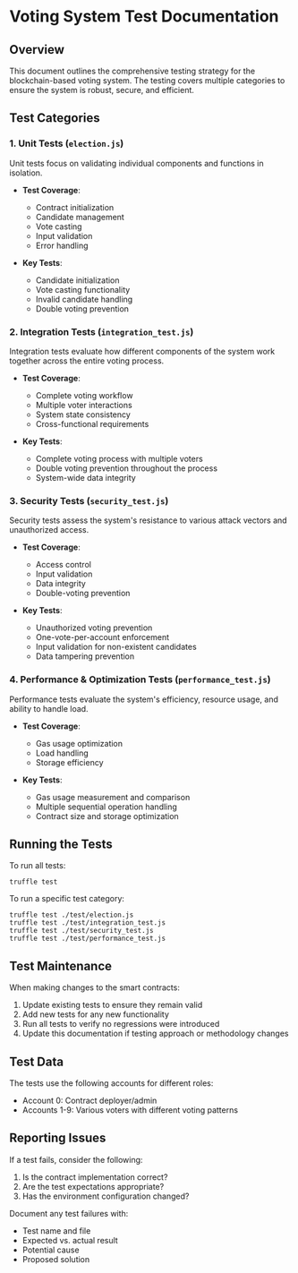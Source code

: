 # Voting System Test Documentation

## Overview
This document outlines the comprehensive testing strategy for the blockchain-based voting system. The testing covers multiple categories to ensure the system is robust, secure, and efficient.

## Test Categories

### 1. Unit Tests (`election.js`)
Unit tests focus on validating individual components and functions in isolation.

* **Test Coverage**:
  - Contract initialization
  - Candidate management
  - Vote casting
  - Input validation
  - Error handling

* **Key Tests**:
  - Candidate initialization
  - Vote casting functionality
  - Invalid candidate handling
  - Double voting prevention

### 2. Integration Tests (`integration_test.js`)
Integration tests evaluate how different components of the system work together across the entire voting process.

* **Test Coverage**:
  - Complete voting workflow
  - Multiple voter interactions
  - System state consistency
  - Cross-functional requirements

* **Key Tests**:
  - Complete voting process with multiple voters
  - Double voting prevention throughout the process
  - System-wide data integrity

### 3. Security Tests (`security_test.js`) 
Security tests assess the system's resistance to various attack vectors and unauthorized access.

* **Test Coverage**:
  - Access control
  - Input validation
  - Data integrity
  - Double-voting prevention

* **Key Tests**:
  - Unauthorized voting prevention
  - One-vote-per-account enforcement
  - Input validation for non-existent candidates
  - Data tampering prevention

### 4. Performance & Optimization Tests (`performance_test.js`)
Performance tests evaluate the system's efficiency, resource usage, and ability to handle load.

* **Test Coverage**:
  - Gas usage optimization
  - Load handling
  - Storage efficiency

* **Key Tests**:
  - Gas usage measurement and comparison
  - Multiple sequential operation handling
  - Contract size and storage optimization

## Running the Tests

To run all tests:
```
truffle test
```

To run a specific test category:
```
truffle test ./test/election.js
truffle test ./test/integration_test.js
truffle test ./test/security_test.js
truffle test ./test/performance_test.js
```

## Test Maintenance

When making changes to the smart contracts:

1. Update existing tests to ensure they remain valid
2. Add new tests for any new functionality
3. Run all tests to verify no regressions were introduced
4. Update this documentation if testing approach or methodology changes

## Test Data

The tests use the following accounts for different roles:
- Account 0: Contract deployer/admin
- Accounts 1-9: Various voters with different voting patterns

## Reporting Issues

If a test fails, consider the following:
1. Is the contract implementation correct?
2. Are the test expectations appropriate?
3. Has the environment configuration changed?

Document any test failures with:
- Test name and file
- Expected vs. actual result
- Potential cause
- Proposed solution
